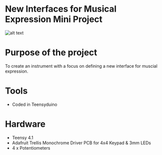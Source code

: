 # New Interfaces for Musical Expression Mini Project

![alt text](https://github.com/ThaDuyx/NIME-Mini-Project/blob/main/Assets/NIME.jpeg)

# Purpose of the project
To create an instrument with a focus on defining a new interface for muscial expression. 

# Tools
- Coded in Teensyduino

# Hardware
- Teensy 4.1
- Adafruit Trellis Monochrome Driver PCB for 4x4 Keypad & 3mm LEDs
- 4 x Potentiometers
